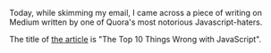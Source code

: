 Today, while skimming my email, I came across a piece of writing on Medium written by one of Quora's most notorious Javascript-haters.

The title of [the article](http://web.archive.org/web/20190609142005/https://medium.com/javascript-non-grata/the-top-10-things-wrong-with-javascript-58f440d6b3d8) is "The Top 10 Things Wrong with JavaScript".
